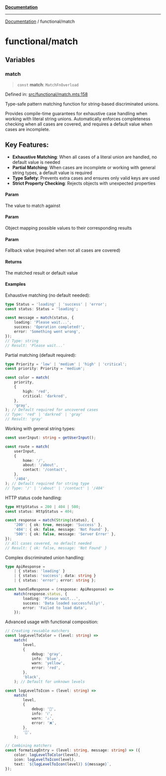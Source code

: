 [**Documentation**](../README.md)

---

[Documentation](../README.md) / functional/match

# functional/match

## Variables

### match

> `const` **match**: `MatchFnOverload`

Defined in: [src/functional/match.mts:158](https://github.com/noshiro-pf/ts-verified/blob/main/src/functional/match.mts#L158)

Type-safe pattern matching function for string-based discriminated unions.

Provides compile-time guarantees for exhaustive case handling when working with
literal string unions. Automatically enforces completeness checking when all
cases are covered, and requires a default value when cases are incomplete.

## Key Features:

- **Exhaustive Matching**: When all cases of a literal union are handled, no default value is needed
- **Partial Matching**: When cases are incomplete or working with general string types, a default value is required
- **Type Safety**: Prevents extra cases and ensures only valid keys are used
- **Strict Property Checking**: Rejects objects with unexpected properties

#### Param

The value to match against

#### Param

Object mapping possible values to their corresponding results

#### Param

Fallback value (required when not all cases are covered)

#### Returns

The matched result or default value

#### Examples

Exhaustive matching (no default needed):

```typescript
type Status = 'loading' | 'success' | 'error';
const status: Status = 'loading';

const message = match(status, {
    loading: 'Please wait...',
    success: 'Operation completed!',
    error: 'Something went wrong',
});
// Type: string
// Result: 'Please wait...'
```

Partial matching (default required):

```typescript
type Priority = 'low' | 'medium' | 'high' | 'critical';
const priority: Priority = 'medium';

const color = match(
    priority,
    {
        high: 'red',
        critical: 'darkred',
    },
    'gray',
); // Default required for uncovered cases
// Type: 'red' | 'darkred' | 'gray'
// Result: 'gray'
```

Working with general string types:

```typescript
const userInput: string = getUserInput();

const route = match(
    userInput,
    {
        home: '/',
        about: '/about',
        contact: '/contact',
    },
    '/404',
); // Default required for string type
// Type: '/' | '/about' | '/contact' | '/404'
```

HTTP status code handling:

```typescript
type HttpStatus = 200 | 404 | 500;
const status: HttpStatus = 404;

const response = match(String(status), {
    '200': { ok: true, message: 'Success' },
    '404': { ok: false, message: 'Not Found' },
    '500': { ok: false, message: 'Server Error' },
});
// All cases covered, no default needed
// Result: { ok: false, message: 'Not Found' }
```

Complex discriminated union handling:

```typescript
type ApiResponse =
    | { status: 'loading' }
    | { status: 'success'; data: string }
    | { status: 'error'; error: string };

const handleResponse = (response: ApiResponse) =>
    match(response.status, {
        loading: 'Please wait...',
        success: 'Data loaded successfully!',
        error: 'Failed to load data',
    });
```

Advanced usage with functional composition:

```typescript
// Creating reusable matchers
const logLevelToColor = (level: string) =>
    match(
        level,
        {
            debug: 'gray',
            info: 'blue',
            warn: 'yellow',
            error: 'red',
        },
        'black',
    ); // Default for unknown levels

const logLevelToIcon = (level: string) =>
    match(
        level,
        {
            debug: '🐛',
            info: 'ℹ️',
            warn: '⚠️',
            error: '❌',
        },
        '📝',
    );

// Combining matchers
const formatLogEntry = (level: string, message: string) => ({
    color: logLevelToColor(level),
    icon: logLevelToIcon(level),
    text: `${logLevelToIcon(level)} ${message}`,
});
```
